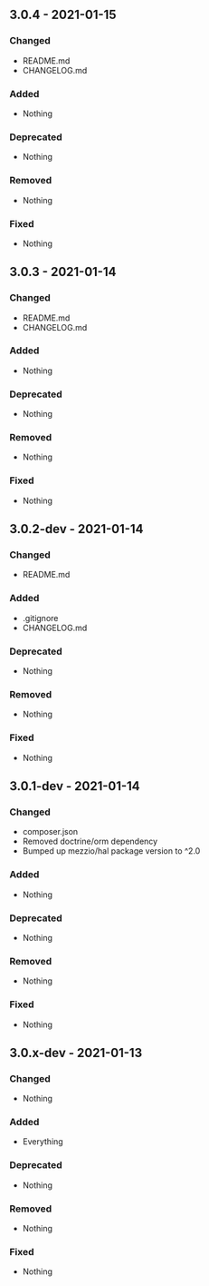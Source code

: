 ## 3.0.4 - 2021-01-15

### Changed
* README.md
* CHANGELOG.md

### Added
* Nothing

### Deprecated
* Nothing

### Removed
* Nothing

### Fixed
* Nothing

## 3.0.3 - 2021-01-14

### Changed
* README.md
* CHANGELOG.md

### Added
* Nothing

### Deprecated
* Nothing

### Removed
* Nothing

### Fixed
* Nothing

## 3.0.2-dev - 2021-01-14

### Changed
* README.md

### Added
* .gitignore
* CHANGELOG.md

### Deprecated
* Nothing

### Removed
* Nothing

### Fixed
* Nothing

## 3.0.1-dev - 2021-01-14

### Changed
* composer.json
* Removed doctrine/orm dependency
* Bumped up mezzio/hal package version to ^2.0

### Added
* Nothing

### Deprecated
* Nothing

### Removed
* Nothing

### Fixed
* Nothing

## 3.0.x-dev - 2021-01-13

### Changed
* Nothing

### Added
* Everything

### Deprecated
* Nothing

### Removed
* Nothing

### Fixed
* Nothing
